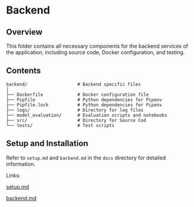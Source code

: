 # Backend

## Overview

This folder contains all necessary components for the backend services of the application, including source code, Docker configuration, and testing.

## Contents

```shell
backend/                   # Backend specific files
│
├── Dockerfile             # Docker configuration file
├── Pipfile                # Python dependencies for Pipenv
├── Pipfile.lock           # Python dependencies for Pipenv
├── logs/                  # Directory for log files
├── model_evaluation/      # Evaluation scripts and notebooks
├── src/                   # Directory for Source Cod
└── tests/                 # Test scripts
```

## Setup and Installation

Refer to `setup.md` and `backend.md` in the `docs` directory for detailed information.

Links:

[setup.md](https://github.com/pakshuang/ai-chat-survey/blob/main/docs/setup.md)

[backend.md](https://github.com/pakshuang/ai-chat-survey/blob/main/docs/backend.md)
